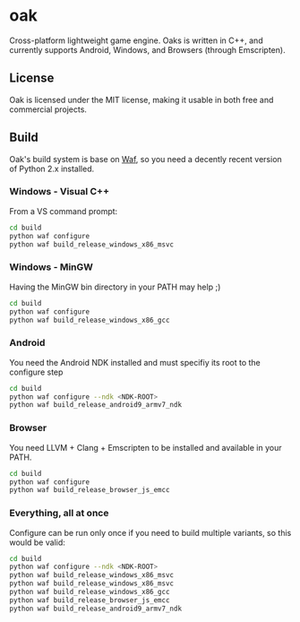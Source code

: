 oak
===

Cross-platform lightweight game engine. Oaks is written in C++, and currently supports Android,
Windows, and Browsers (through Emscripten).

License
-------

Oak is licensed under the MIT license, making it usable in both free and commercial projects.

Build
-----

Oak's build system is base on [Waf](http://code.google.com/p/waf/), so you need a
decently recent version of Python 2.x installed.

### Windows - Visual C++

From a VS command prompt:
```sh
cd build
python waf configure
python waf build_release_windows_x86_msvc
```

### Windows - MinGW

Having the MinGW bin directory in your PATH may help ;)

```sh
cd build
python waf configure
python waf build_release_windows_x86_gcc
```

### Android

You need the Android NDK installed and must specifiy its root to the configure step

```sh
cd build
python waf configure --ndk <NDK-ROOT>
python waf build_release_android9_armv7_ndk
```

### Browser

You need LLVM + Clang + Emscripten to be installed and available in your PATH.

```sh
cd build
python waf configure
python waf build_release_browser_js_emcc
```

### Everything, all at once

Configure can be run only once if you need to build multiple variants, so this would be valid:

```sh
cd build
python waf configure --ndk <NDK-ROOT>
python waf build_release_windows_x86_msvc
python waf build_release_windows_x86_msvc
python waf build_release_windows_x86_gcc
python waf build_release_browser_js_emcc
python waf build_release_android9_armv7_ndk
```
